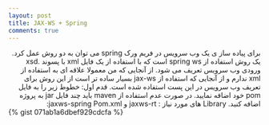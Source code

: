 ```yaml
---
layout: post
title: JAX-WS + Spring
comments: true
---
```

<span style="float:right;direction:rtl;">
 برای پیاده ساز ی یک وب سرویس در فریم ورک spring می توان به دو روش عمل کرد. یک روش استفاده از spring ws است که با استفاده از یک فایل xml با پسوند .xsd ورودی وب سرویس تعریف می شود. از آنجایی که من معمولا علاقه ای به استفاده از xml ندارم و از آنجایی که استفاده از jax-ws بسیار ساده تر است از این روش برای تعریف وب سرویس در این پست استفاده شده است.
قدم اول:
خطوط زیر را به فایل pom خود اضافه نمایید. در صورت عدم استفاده از maven باید چند فایل jar به پروژه اضافه کنید. Library های مورد نیاز : jaxws-rt و jaxws-spring
Pom.xml:
 
</span>

{% gist 071ab1a6dbef929cdcfa %}

<span style="float:right;direction:rtl;">
</span>
